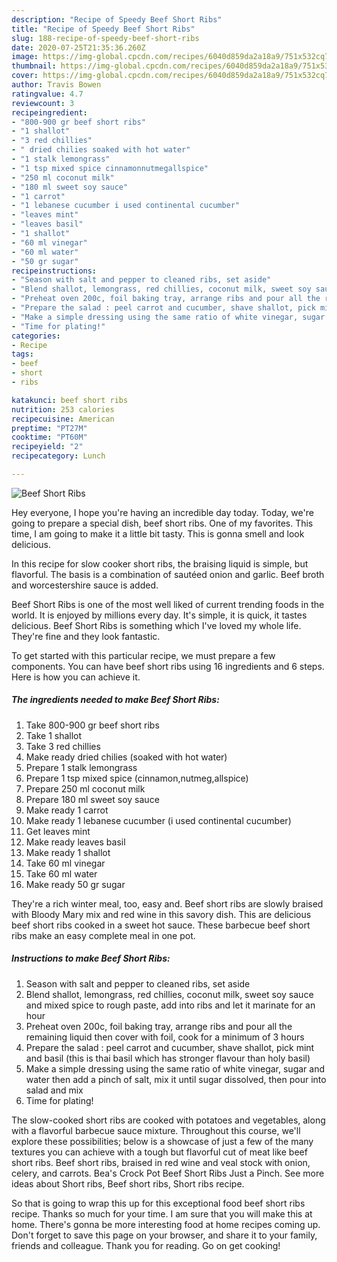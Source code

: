 ```yaml
---
description: "Recipe of Speedy Beef Short Ribs"
title: "Recipe of Speedy Beef Short Ribs"
slug: 188-recipe-of-speedy-beef-short-ribs
date: 2020-07-25T21:35:36.260Z
image: https://img-global.cpcdn.com/recipes/6040d859da2a18a9/751x532cq70/beef-short-ribs-recipe-main-photo.jpg
thumbnail: https://img-global.cpcdn.com/recipes/6040d859da2a18a9/751x532cq70/beef-short-ribs-recipe-main-photo.jpg
cover: https://img-global.cpcdn.com/recipes/6040d859da2a18a9/751x532cq70/beef-short-ribs-recipe-main-photo.jpg
author: Travis Bowen
ratingvalue: 4.7
reviewcount: 3
recipeingredient:
- "800-900 gr beef short ribs"
- "1 shallot"
- "3 red chillies"
- " dried chilies soaked with hot water"
- "1 stalk lemongrass"
- "1 tsp mixed spice cinnamonnutmegallspice"
- "250 ml coconut milk"
- "180 ml sweet soy sauce"
- "1 carrot"
- "1 lebanese cucumber i used continental cucumber"
- "leaves mint"
- "leaves basil"
- "1 shallot"
- "60 ml vinegar"
- "60 ml water"
- "50 gr sugar"
recipeinstructions:
- "Season with salt and pepper to cleaned ribs, set aside"
- "Blend shallot, lemongrass, red chillies, coconut milk, sweet soy sauce and mixed spice to rough paste, add into ribs and let it marinate for an hour"
- "Preheat oven 200c, foil baking tray, arrange ribs and pour all the remaining liquid then cover with foil, cook for a minimum of 3 hours"
- "Prepare the salad : peel carrot and cucumber, shave shallot, pick mint and basil (this is thai basil which has stronger flavour than holy basil)"
- "Make a simple dressing using the same ratio of white vinegar, sugar and water then add a pinch of salt, mix it until sugar dissolved, then pour into salad and mix"
- "Time for plating!"
categories:
- Recipe
tags:
- beef
- short
- ribs

katakunci: beef short ribs 
nutrition: 253 calories
recipecuisine: American
preptime: "PT27M"
cooktime: "PT60M"
recipeyield: "2"
recipecategory: Lunch

---
```



![Beef Short Ribs](https://img-global.cpcdn.com/recipes/6040d859da2a18a9/751x532cq70/beef-short-ribs-recipe-main-photo.jpg)

Hey everyone, I hope you're having an incredible day today. Today, we're going to prepare a special dish, beef short ribs. One of my favorites. This time, I am going to make it a little bit tasty. This is gonna smell and look delicious.

In this recipe for slow cooker short ribs, the braising liquid is simple, but flavorful. The basis is a combination of sautéed onion and garlic. Beef broth and worcestershire sauce is added.

Beef Short Ribs is one of the most well liked of current trending foods in the world. It is enjoyed by millions every day. It's simple, it is quick, it tastes delicious. Beef Short Ribs is something which I've loved my whole life. They're fine and they look fantastic.


To get started with this particular recipe, we must prepare a few components. You can have beef short ribs using 16 ingredients and 6 steps. Here is how you can achieve it.

<!--inarticleads1-->

##### The ingredients needed to make Beef Short Ribs:

1. Take 800-900 gr beef short ribs
1. Take 1 shallot
1. Take 3 red chillies
1. Make ready  dried chilies (soaked with hot water)
1. Prepare 1 stalk lemongrass
1. Prepare 1 tsp mixed spice (cinnamon,nutmeg,allspice)
1. Prepare 250 ml coconut milk
1. Prepare 180 ml sweet soy sauce
1. Make ready 1 carrot
1. Make ready 1 lebanese cucumber (i used continental cucumber)
1. Get leaves mint
1. Make ready leaves basil
1. Make ready 1 shallot
1. Take 60 ml vinegar
1. Take 60 ml water
1. Make ready 50 gr sugar


They&#39;re a rich winter meal, too, easy and. Beef short ribs are slowly braised with Bloody Mary mix and red wine in this savory dish. This are delicious beef short ribs cooked in a sweet hot sauce. These barbecue beef short ribs make an easy complete meal in one pot. 

<!--inarticleads2-->

##### Instructions to make Beef Short Ribs:

1. Season with salt and pepper to cleaned ribs, set aside
1. Blend shallot, lemongrass, red chillies, coconut milk, sweet soy sauce and mixed spice to rough paste, add into ribs and let it marinate for an hour
1. Preheat oven 200c, foil baking tray, arrange ribs and pour all the remaining liquid then cover with foil, cook for a minimum of 3 hours
1. Prepare the salad : peel carrot and cucumber, shave shallot, pick mint and basil (this is thai basil which has stronger flavour than holy basil)
1. Make a simple dressing using the same ratio of white vinegar, sugar and water then add a pinch of salt, mix it until sugar dissolved, then pour into salad and mix
1. Time for plating!


The slow-cooked short ribs are cooked with potatoes and vegetables, along with a flavorful barbecue sauce mixture. Throughout this course, we&#39;ll explore these possibilities; below is a showcase of just a few of the many textures you can achieve with a tough but flavorful cut of meat like beef short ribs. Beef short ribs, braised in red wine and veal stock with onion, celery, and carrots. Bea&#39;s Crock Pot Beef Short Ribs Just a Pinch. See more ideas about Short ribs, Beef short ribs, Short ribs recipe. 

So that is going to wrap this up for this exceptional food beef short ribs recipe. Thanks so much for your time. I am sure that you will make this at home. There's gonna be more interesting food at home recipes coming up. Don't forget to save this page on your browser, and share it to your family, friends and colleague. Thank you for reading. Go on get cooking!
